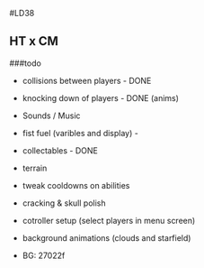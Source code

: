 #LD38

## HT x CM

###todo
- collisions between players - DONE
- knocking down of players - DONE (anims)
- Sounds / Music
- fist fuel (varibles and display) - 
- collectables - DONE
- terrain
- tweak cooldowns on abilities
- cracking & skull polish
- cotroller setup (select players in menu screen)

- background animations (clouds and starfield)
- BG: 27022f